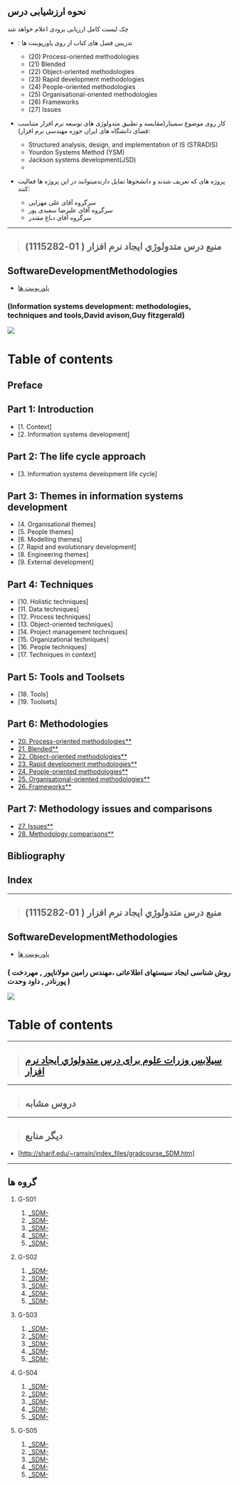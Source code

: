 ## نحوه ارزشیابی درس

چک لیست کامل ارزیابی بزودی اعلام خواهد شد
 
- :   تدریس فصل های کتاب از روی پاورپوینت ها 
    - 	(20) Process-oriented methodologies
    -  (21) Blended
    - 	(22) Object-oriented methodologies
    -  (23) Rapid development methodologies
    - 	(24) People-oriented methodologies
    - 	(25) Organisational-oriented methodologies
    - 	(26) Frameworks
    -  (27) Issues
    
-	کار روی موضوع سمینار(مقایسه و تطبیق متدولوژی های توسعه نرم افزار متناسب فضای دانشگاه های ایران حوزه مهندسی نرم افزار):
    -	Structured analysis, design, and implementation of IS (STRADIS)
    -	Yourdon Systems Method (YSM)
    -	Jackson systems development(JSD)
    -	


- پروژه های که تعریف شدند و دانشجوها تمایل دارندمیتوانند در این پروژه ها فعالیت کنند:
    
    -	سرگروه آقای علی مهرایی
    -	سرگروه آقای علیرضا سعیدی پور
    -	سرگروه آقای دباغ مقتدر

---------------
>## (منبع درس متدولوژي ايجاد نرم افزار ( 01-1115282


## SoftwareDevelopmentMethodologies

- [پاورپوینت ها]()
    
###    (Information systems development: methodologies, techniques and tools,David avison,Guy fitzgerald)

<a href=""><img src="https://github.com/AliRazavi-edu/PNU_3991/blob/master/_Image/Information%20systems%20development%20methodologies%2C%20techniques%20and%20tools.png"> </a>
# Table of contents
## Preface
## Part 1: Introduction
- [1. Context]
- [2. Information systems development]

## Part 2: The life cycle approach
- [3. Information systems development life cycle]

## Part 3: Themes in information systems development
- [4. Organisational themes]
- [5. People themes]
- [6. Modelling themes]
- [7. Rapid and evolutionary development]
- [8. Engineering themes]
- [9. External development]

## Part 4: Techniques
- [10. Holistic techniques]
- [11. Data techniques]
- [12. Process techniques]
- [13. Object-oriented techniques]
- [14. Project management techniques]
- [15. Organizational techniques]
- [16. People techniques]
- [17. Techniques in context]

## Part 5: Tools and Toolsets
- [18. Tools]
- [19. Toolsets]

## Part 6: Methodologies
- [20. Process-oriented methodologies**]()
- [21. Blended**]()
- [22. Object-oriented methodologies**]()
- [23. Rapid development methodologies**]()
- [24. People-oriented methodologies**](https://slideplayer.com/slide/12834077/)
- [25. Organisational-oriented methodologies**]()
- [26. Frameworks**]()

## Part 7: Methodology issues and comparisons
- [27. Issues**]()
- [28. Methodology comparisons**]()

## Bibliography

## Index 

--------------

>## (منبع درس متدولوژي ايجاد نرم افزار ( 01-1115282


## SoftwareDevelopmentMethodologies

- [پاورپوینت ها](http://web.fsktm.um.edu.my/~salimah/wmga6315.htm)
    
 
###    ( روش شناسی ایجاد سیستهای اطلاعاتی ،مهندس رامین مولاناپور , مهردخت پورنادر , داود وحدت  )

<a href=""><img src="https://github.com/AliRazavi-edu/PNU_3991/blob/master/_Image/Information%20systems%20development%20methodologies%2C%20techniques%20and%20tools1.png"> </a>
# Table of contents
--------------

>## [سیلابس وزرات علوم برای درس  متدولوژي ايجاد نرم افزار](https://github.com/AliRazavi-edu/PNU_3991/blob/master/_Syllabus/Educ_1140_0_Metheod.pdf)  

--------------

>## دروس مشابه

-----------

> ## دیگر منابع
- [http://sharif.edu/~ramsin/index_files/gradcourse_SDM.htm]

---------------
## گروه ها

1. G-S01
    1. [_SDM-]()    
    1. [_SDM-]()    
    1. [_SDM-]()    
    1. [_SDM-]() 
    1. [_SDM-]()
    
2. G-S02
    1. [_SDM-]()    
    1. [_SDM-]()    
    1. [_SDM-]()    
    1. [_SDM-]() 
    1. [_SDM-]()    
   
3. G-S03
    1. [_SDM-]()    
    1. [_SDM-]()    
    1. [_SDM-]()    
    1. [_SDM-]() 
    1. [_SDM-]()    
   
4. G-S04
    1. [_SDM-]()    
    1. [_SDM-]()    
    1. [_SDM-]()    
    1. [_SDM-]() 
    1. [_SDM-]()
    
5. G-S05
    1. [_SDM-]()    
    1. [_SDM-]()    
    1. [_SDM-]()    
    1. [_SDM-]() 
    1. [_SDM-]()
    



